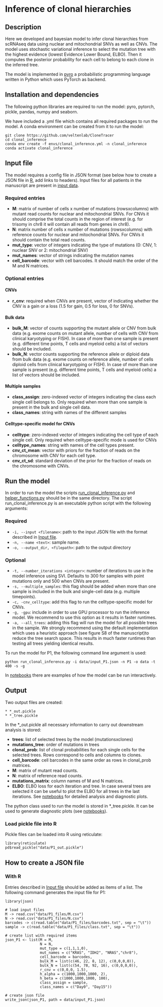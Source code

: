 # Inference of clonal hierarchies


## Description

Here we developed and bayesian model to infer clonal hierarchies from scRNAseq data using nuclear and mitochondrial SNVs as well as CNVs. 
The model uses stochastic variational inference to select the mutation tree with the highest evidence (lowest Evidence Lower Bound, ELBO).
Then it computes the posterior probability for each cell to belong to each clone in the inferred tree.


The model is implemented in [pyro](http://pyro.ai/) a probabilistic programming language written in Python which uses PyTorch as backend.  


## Installation and dependencies


The following python libraries are required to run the model: pyro, pytorch, pickle, pandas, numpy and seaborn. 

We have included a .yml file which contains all required packages to run the model. A conda environment can be created from it to run the model:

```
git clone https://github.com/veltenlab/CloneTracer
cd clonal_inference
conda env create -f envs/clonal_inference.yml -n clonal_inference
conda activate clonal_inference
```
## Input file

The model requires a config file in JSON format (see below how to create a JSON file in [R](#with-r), add links to headers). Input files for all patients 
in the manuscript are present in [input data](data).

### Required entries

* **M**: matrix of number of cells x number of mutations (rowsxcolumns) with mutant read counts for nuclear and mitochondrial SNVs. For CNVs it should comprise the total counts in the region of interest (e.g. for trisomy in chr8 it will contain all reads from genes in chr8).
* **N**: matrix number of cells x number of mutations (rowsxcolumns) with reference counts for nuclear and mitochondrial SNVs. For CNVs it should contain the total read counts. 
*  **mut_type**: vector of integers indicating the type of mutations (0: CNV, 1: nuclear SNV or 2: mitochondrial SNV)
*  **mut_names**: vector of strings indicating the mutation names
*  **cell_barcode**: vector with cell barcodes. It should match the order of the M and N matrices.


### Optional entries

#### CNVs

* **r_cnv**: required when CNVs are present, vector of indicating whether the CNV is a gain or a loss (1.5 for gain, 0.5 for loss, 0 for SNVs).

#### Bulk data

* **bulk_M**: vector of counts supporting the mutant allele or CNV from bulk data (e.g. exome counts on mutant allele, number of cells with CNV from clinical karyotyping or FISH). In case of more than one sample is present (e.g. different time points, T cells and myeloid cells) a list of vectors should be included.
* **bulk_N**: vector counts supporting the reference allele or diploid data from bulk data (e.g. exome counts on reference allele, number of cells diploid cells from clinical karyotyping or FISH). In case of more than one sample is present (e.g. different time points, T cells and myeloid cells) a list of vectors should be included.

#### Multiple samples

* **class_assign**: zero-indexed vector of integers indicating the class each single cell belongs to. Only required when more than one sample is present in the bulk and single cell data.
* **class_names**: string with names of the different samples

#### Celltype-specific model for CNVs

* **celltype**: zero-indexed vector of integers indicating the cell type of each single cell. Only required when celltype-specific mode is used for CNVs
* **celltype_names**: string with names of the cell types present.
* **cnv_ct_mean**: vector with priors for the fraction of reads on the chromosome with CNV for each cell type. 
* **cnv_ct_sd**: standard deviation of the prior for the fraction of reads on the chromosome with CNVs.

## Run the model

In order to run the model the scripts [run_clonal_inference.py](run_clonal_inference.py) and [helper_functions.py](helper_functions.py) should be in the same directory. The script run_clonal_inference.py is an executable python script with the following arguments:

### Required

* `-i, --input <filename>`: path to the input JSON file with the format described in [Input file](#input-file).
* `-n, --name <text>`: sample name.
* `-o, --output_dir, <filepath>`: path to the output directory

### Optional

* `-t, --number_iterations <integer>`: number of iterations to use in the model inference using SVI. Defaults to 300 for samples with point mutations only and 500 when CNVs are present. 
* `-s, --multiple_samples`: this flag should be added when more than one sample is included in the bulk and single-cell data (e.g. multiple timepoints).
* `-c, -cnv_celltype`: add this flag to run the celltype-specific model for CNVs.
* `-g, -gpu`: include in order to use GPU processor to run the inference model. We recommend to use this option as it results in faster runtimes.
* `-a, --all_trees`: adding this flag will run the model for all possible trees in the sample. We strongly recommend using the default implementation which uses a heuristic approach (see figure S8 of the manuscript)to reduce the tree search space. This results in much faster runtimes than testing all trees yielding identical results.

To run the model for P1, the following command line argument is used:

```
python run_clonal_inference.py -i data/input_P1.json -n P1 -o data -t 400 -s -g
```

In [notebooks](notebooks) there are examples of how the model can be run interactively. 

## Output

Two output files are created:

```
* *_out.pickle
* *_tree.pickle
```

In the \*_out.pickle all necessary information to carry out downstream analysis is stored:

* **trees**: list of selected trees by the model (mutationsxclones)
* **mutations_tree**: order of mutations in trees
* **clonal_prob**: list of clonal probabilities for each single cells for the selected trees. Rows correspond to cells and columns to clones.
* **cell_barcode**: cell barcodes in the same order as rows in clonal_prob matrices.
* **M**: matrix of mutant read counts.
* **N**: matrix of reference read counts.
* **mutations_matrix**: column names of M and N matrices.
* **ELBO**: ELBO loss for each iteration and tree. In case several trees are selected it can be useful to plot the ELBO for all trees in the last iterations. See [notebooks](notebooks) for detailed analysis and diagnostic plots.

The python class used to run the model is stored in \*_tree.pickle. It can be used to generate diagnostic plots (see [notebooks](notebooks)). 

### Load pickle file into R

Pickle files can be loaded into R using reticulate:

```
library(reticulate)
pd$read_pickle("data/P1_out.pickle")
```

## How to create a JSON file

### With R 

Entries described in [Input file](#input-file) should be added as items of a list. The following command generates the input file for P1:

```
library(json)

# load input files
M -> read.csv("data/P1_files/M.csv")
N -> read.csv("data/P1_files/N.csv")
barcodes -> c(read.table("data/P1_files/barcodes.txt", sep = "\t"))
sample -> c(read.table("data/P1_files/class.txt", sep = "\t"))

# create list with required items
json_P1 <- list(M = M, 
                N = N,
                mut_type = c(1,1,1,0),
                mut_names = c("KRAS", "IDH2", "NRAS","chr8"),
                cell_barcode = barcodes,
                bulk_M = list(c(46, 22, 8, 12), c(0,0,0,0)),
                bulk_N = list(c(54, 78, 92, 16), c(0,0,0,0)),
                r_cnv = c(0,0,0, 1.5),
                h_alpha = c(1000,1000,1000, 2),
                h_beta = c(1000,1000,1000, 100),
                class_assign = sample,
                class_names = c("Day0", "Day15"))
                
# create json file
write_json(json_P1, path = data/input_P1.json)

```
